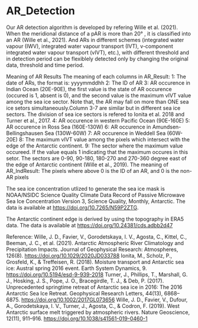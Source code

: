 # AR_Detection
Our AR detection algorithm is developed by refering Wille et al. (2021). When the meridional distance of a pAR is more than 20°  ,
it is classified into an AR (Wille et al., 2021). And ARs in different schemes (integrated water vapour (IWV), 
integrated water vapour transport (IVT), v-component integrated water vapour transport (vIVT), etc.), with 
different threshold and in detection period can be flexiblely detected only by changing the original data, 
threshold and time period.

Meaning of AR Results
The meaning of each columns in AR_Result:
	1: The date of ARs, the format is: yyyymmddhh
	2: The ID of AR
	3: AR occurence in Indian Ocean (20E-90E), the first value is the state of AR occurence (occured is 1, absent is 0), 
	and the second value is the maximum vIVT value among the sea ice sector. Note that, the AR may fall on 
	more than ONE sea ice setors simultaneously.Column 3-7 are similar but in different sea ice sectors. The division
	of sea ice sectors is refered to Ionita et al. 2018 and Turner et al., 2017.
	4: AR occurence in western Pacific Ocean (90E-160E)
	5: AR occurence in Ross Sea (160E-130W)
	6: AR occurence in Amundsen-Bellingshausen Sea (130W-60W)
	7: AR occurence in Weddell Sea (60W-20E)
	8: The maximum vIVT value among the pixels which intersect with the edge
	of the Antarctic continent.
	9: The sector where the maximum value occureed. If the value equals 1
	indicating that the maximum occures in this setor. The sectors are 0-90,
	90-180, 180-270 and 270-360 degree east of the edge of Antarctic continent (Wille et al., 2019). 
The meaning of AR_IndResult:
	The pixels where above 0 is the ID of an AR, and 0 is the non-AR pixels

The sea ice concentration utlized to generate the sea ice mask is NOAA/NSIDC Science Quality Climate Data Record of 
Passive Microwave Sea Ice Concentration Version 3, Science Quality, Monthly, Antarctic. 
The data is available at https://doi.org/10.7265/N59P2ZTG.

The Antarctic continent edge is derived by using the topography in ERA5 data. 
The data is available at https://doi.org/10.24381/cds.adbb2d47

Reference:
Wille, J. D., Favier, V., Gorodetskaya, I. V., Agosta, C., Kittel, C., Beeman, J. C., et al. (2021). 
	Antarctic Atmospheric River Climatology and Precipitation Impacts. 
	Journal of Geophysical Research: Atmospheres, 126(8). https://doi.org/10.1029/2020JD033788
Ionita, M., Scholz, P., Grosfeld, K., & Treffeisen, R. (2018). 
	Moisture transport and Antarctic sea ice: Austral spring 2016 event. 
	Earth System Dynamics, 9. https://doi.org/10.5194/esd-9-939-2018
Turner, J., Phillips, T., Marshall, G. J., Hosking, J. S., Pope, J. O., Bracegirdle, T. J., & Deb, P. (2017). 
	Unprecedented springtime retreat of Antarctic sea ice in 2016: The 2016 Antarctic Sea Ice Retreat. 
	Geophysical Research Letters, 44(13), 6868–6875. https://doi.org/10.1002/2017GL073656
Wille, J. D., Favier, V., Dufour, A., Gorodetskaya, I. V., Turner, J., Agosta, C., & Codron, F. (2019). 
	West Antarctic surface melt triggered by atmospheric rivers. 
	Nature Geoscience, 12(11), 911–916. https://doi.org/10.1038/s41561-019-0460-1
